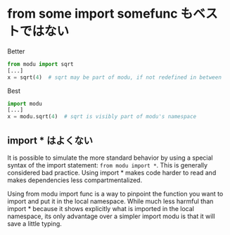 # from some import somefunc もベストではない


Better
```py
from modu import sqrt
[...]
x = sqrt(4)  # sqrt may be part of modu, if not redefined in between
```

Best
```py
import modu
[...]
x = modu.sqrt(4)  # sqrt is visibly part of modu's namespace
```


## import * はよくない
It is possible to simulate the more standard behavior by using a special syntax of the import statement: `from modu import *`. This is generally considered bad practice. Using import * makes code harder to read and makes dependencies less compartmentalized.

Using from modu import func is a way to pinpoint the function you want to import and put it in the local namespace. While much less harmful than import * because it shows explicitly what is imported in the local namespace, its only advantage over a simpler import modu is that it will save a little typing.